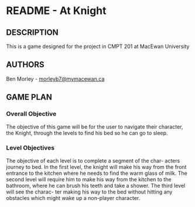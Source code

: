 # README - At Knight


## DESCRIPTION

This  is  a  game designed for the project in CMPT 201 at MacEwan
University

## AUTHORS

Ben Morley - morleyb7@mymacewan.ca

## GAME PLAN


### Overall Objective

The objective of this game will be for the user to navigate their
character, the Knight, through the levels to find his bed  so  he
can go to sleep.

### Level Objectives

The objective of each level is to complete a segment of the char-
acters  journey  to bed. In the first level, the knight will make
his way from the front entrance to the kitchen where he needs  to
find the warm glass of milk. The second level will require him to
make his way from the kitchen to the bathroom, where he can brush
his teeth and take a shower. The third level will see the charac-
ter making his way to the bed without hitting any obstacles which
might wake up a non-player character.



































